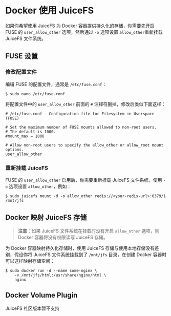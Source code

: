 # Docker 使用 JuiceFS

如果你希望使用 JuiceFS 为 Docker 容器提供持久化的存储，你需要先开启 FUSE 的 `user_allow_other` 选项，然后通过  `-o` 选项设置 `allow_other`重新挂载 JuiceFS 文件系统。

## FUSE 设置

### 修改配置文件

编辑 FUSE 的配置文件，通常是 `/etc/fuse.conf`：

```
$ sudo nano /etc/fuse.conf
```

将配置文件中的 `user_allow_other` 前面的 `#` 注释符删掉，修改后类似下面这样：

```
# /etc/fuse.conf - Configuration file for Filesystem in Userspace (FUSE)

# Set the maximum number of FUSE mounts allowed to non-root users.
# The default is 1000.
#mount_max = 1000

# Allow non-root users to specify the allow_other or allow_root mount options.
user_allow_other
```

### 重新挂载 JuiceFS

FUSE 的 `user_allow_other` 启用后，你需要重新挂载 JuiceFS 文件系统，使用 `-o` 选项设置 `allow_other`，例如：

```
$ sudo juicefs mount -d -o allow_other redis://<your-redis-url>:6379/1 /mnt/jfs
```

## Docker 映射 JuiceFS 存储

> **注意**：如果 JuiceFS 文件系统在挂载时没有开启 `allow_other` 选项，则 Docker 容器将没有权限读写 JuiceFS 存储。

为 Docker 容器映射持久化存储时，使用 JuiceFS 存储与使用本地存储没有差别，假设你将 JuiceFS 文件系统挂载到了 `/mnt/jfs` 目录，在创建 Docker 容器时可以这样映射存储空间：

```
$ sudo docker run -d --name some-nginx \
	-v /mnt/jfs/html:/usr/share/nginx/html \
	nginx
```



## Docker Volume Plugin

JuiceFS 社区版本暂不支持



